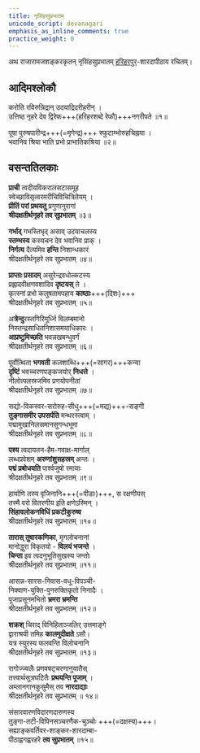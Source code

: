 ```yaml
---
title: नृसिंहसुप्रभातम्
unicode_script: devanagari
emphasis_as_inline_comments: true
practice_weight: 0
---
```


अथ राजारामजशङ्करकृतन् नृसिंहसुप्रभातम् [हरिहरपुर](https://en.wikipedia.org/wiki/Hariharapura)-शारदापीठाय रचितम्।  

## आदिमश्लोकौ
करोति रविरुन्निद्रान् उदयाद्रिदरीहरीन् ।  
उत्तिष्ठ नृहरे देव द्विरेफ+++(हरिहरशब्दे रेफौ)+++नगरीपते ॥१॥

पूषा पुरुषपारीन्द्र+++(=मृगेन्द्र)+++ स्फुटाम्भोरुहचिह्नया ।  
भवानिव श्रिया भाति प्रभो प्राभातिकश्रिया ॥२॥  

## वसन्ततिलकाः
**प्राची** त्वदीयविकरालसटासमूह  
स्वेच्छाविसृत्वरमरीचिविचित्रितेयम् ।  
**प्रीतिं परां प्रथयतु** प्रगुणानुरागां  
**श्रीदक्षतीर्थनृहरे तव सुप्रभातम्** ॥३॥

**गर्भाद्** गभस्तिभृद् असाव् उदयाचलस्य  
**स्तम्भस्य** कस्यचन देव भवानिव प्राक् ।  
**निर्गत्य** दैत्यमिव **हन्ति** निशान्धकारं  
श्रीदक्षतीर्थनृहरे तव सुप्रभातम् ॥४॥

**प्राप्ताः प्रसादम्** असुरेन्द्रवधोत्कटस्य  
प्रह्लादवीक्षणवशादिव **दृष्टयस्** ते ।  
कृत्स्नां प्रभो कलुषतामपहाय **काष्ठाः**+++(दिशः)+++  
श्रीदक्षतीर्थनृहरे तव सुप्रभातम् ॥५॥

अ**त्रेन्दु**रस्तगिरिमूर्ध्नि विलम्बमानो  
निस्तन्द्रसाधितनिशासमयाधिकारः ।  
**आप्रष्टुमिच्छति** भवन्नखबन्धुवर्गं  
श्रीदक्षतीर्थनृहरे तव सुप्रभातम् ॥६॥

पूर्वोत्थिता **भगवती** कलशाब्धि+++(=सागर)+++कन्या  
**दृष्टिं** भवच्चरणपङ्कजयोर् **निधत्ते** ।  
नीलोत्पलस्रजमिव प्रणयोपनीतां  
श्रीदक्षतीर्थनृहरे तव सुप्रभातम् ॥७॥  

सद्यो-विकस्वर-सरोरुह-सीधु+++(=मद्य)+++-सङ्गी  
**तुङ्गासमीर उपसर्पति** मन्थरस्त्वाम् ।  
पद्मामुखानिलसमानसुगन्धभूमा  
श्रीदक्षतीर्थनृहरे तव सुप्रभातम् ॥८॥  

**पश्य** त्वदायतन-हैम-गवाक्ष-मार्गाल्  
लब्धप्रवेशम् **अरुणांशुसहस्रम्** अन्तः ।  
**पद्मं प्रबोधयति** पार्श्वजुषो रमायाः  
श्रीदक्षतीर्थनृहरे तव सुप्रभातम् ॥९॥  

हार्याणि तस्य वृजिनानि+++(=पीडाः)+++, स रक्षणीयस्  
तस्मै वरो वितरणीय इति क्षणेऽस्मिन् ।  
**सिंहावलोकनविधिं प्रकटीकुरुष्व**  
श्रीदक्षतीर्थनृहरे तव सुप्रभातम् ॥१०॥  

**तारास् तुषारकणिका**, मृगलोचनानां  
मानोद्धुरा विकृतयो - **विलयं भजन्ते** ।  
**चिन्ता** इव त्वदनुभूतिसुखस्य जन्तोः  
श्रीदक्षतीर्थनृहरे तव सुप्रभातम् ॥११॥  

आसन्न-सारस-निवास-वधू-विपञ्ची-  
निक्वाण-युक्ति-पुनरुक्तिकृतो निनादैः ।  
पूजाप्रसूनमभितो **भ्रमरा भ्रमन्ति**  
श्रीदक्षतीर्थनृहरे तव सुप्रभातम् ॥१२॥  

**शक्रश्** चिराद् विनिहिताञ्जलिर् उत्तमाङ्गे  
द्वाराश्रयी तमिह **कालमुदीक्षते** ऽसौ।  
यत्र स्युरस्य फलवन्ति विलोचनानि  
श्रीदक्षतीर्थनृहरे तव सुप्रभातम् ॥१३॥

रागोज्ज्वलैः प्रणवषट्चरणानुयातैस्  
तत्त्वार्थसूत्रघटितैः **प्रथयन्ति पूजाम्** ।  
अम्लानगानकुसुमैस् तव **नारदाद्याः**  
श्रीदक्षतीर्थनृहरे तव सुप्रभातम् ॥ १४॥  

संसारवारणविदारणदारुणस्य  
तुङ्गा-तटी-विपिनसञ्चरणैक-चुञ्चोः +++(=दक्षस्य)+++।  
सह्याङ्कवर्तिवर-शाङ्कर-शारदाम्बा-  
पीठाह्वगह्वरहरे **तव सुप्रभातम्** ॥१५॥  
